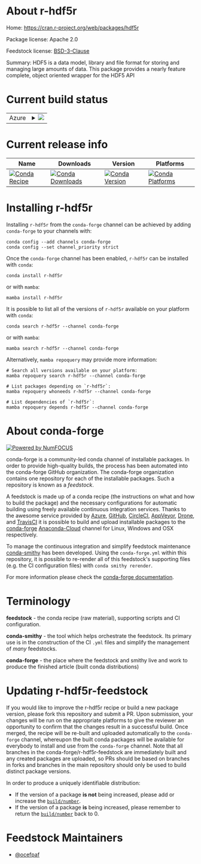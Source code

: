 About r-hdf5r
=============

Home: https://cran.r-project.org/web/packages/hdf5r

Package license: Apache 2.0

Feedstock license: [BSD-3-Clause](https://github.com/conda-forge/r-hdf5r-feedstock/blob/main/LICENSE.txt)

Summary: HDF5 is a data model, library and file format for storing  and managing large amounts of data. This package provides a nearly feature complete, object oriented  wrapper for the HDF5 API

Current build status
====================


<table>
    
  <tr>
    <td>Azure</td>
    <td>
      <details>
        <summary>
          <a href="https://dev.azure.com/conda-forge/feedstock-builds/_build/latest?definitionId=3413&branchName=main">
            <img src="https://dev.azure.com/conda-forge/feedstock-builds/_apis/build/status/r-hdf5r-feedstock?branchName=main">
          </a>
        </summary>
        <table>
          <thead><tr><th>Variant</th><th>Status</th></tr></thead>
          <tbody><tr>
              <td>linux_64_r_base4.1</td>
              <td>
                <a href="https://dev.azure.com/conda-forge/feedstock-builds/_build/latest?definitionId=3413&branchName=main">
                  <img src="https://dev.azure.com/conda-forge/feedstock-builds/_apis/build/status/r-hdf5r-feedstock?branchName=main&jobName=linux&configuration=linux_64_r_base4.1" alt="variant">
                </a>
              </td>
            </tr><tr>
              <td>linux_64_r_base4.2</td>
              <td>
                <a href="https://dev.azure.com/conda-forge/feedstock-builds/_build/latest?definitionId=3413&branchName=main">
                  <img src="https://dev.azure.com/conda-forge/feedstock-builds/_apis/build/status/r-hdf5r-feedstock?branchName=main&jobName=linux&configuration=linux_64_r_base4.2" alt="variant">
                </a>
              </td>
            </tr><tr>
              <td>osx_64_r_base4.1</td>
              <td>
                <a href="https://dev.azure.com/conda-forge/feedstock-builds/_build/latest?definitionId=3413&branchName=main">
                  <img src="https://dev.azure.com/conda-forge/feedstock-builds/_apis/build/status/r-hdf5r-feedstock?branchName=main&jobName=osx&configuration=osx_64_r_base4.1" alt="variant">
                </a>
              </td>
            </tr><tr>
              <td>osx_64_r_base4.2</td>
              <td>
                <a href="https://dev.azure.com/conda-forge/feedstock-builds/_build/latest?definitionId=3413&branchName=main">
                  <img src="https://dev.azure.com/conda-forge/feedstock-builds/_apis/build/status/r-hdf5r-feedstock?branchName=main&jobName=osx&configuration=osx_64_r_base4.2" alt="variant">
                </a>
              </td>
            </tr>
          </tbody>
        </table>
      </details>
    </td>
  </tr>
</table>

Current release info
====================

| Name | Downloads | Version | Platforms |
| --- | --- | --- | --- |
| [![Conda Recipe](https://img.shields.io/badge/recipe-r--hdf5r-green.svg)](https://anaconda.org/conda-forge/r-hdf5r) | [![Conda Downloads](https://img.shields.io/conda/dn/conda-forge/r-hdf5r.svg)](https://anaconda.org/conda-forge/r-hdf5r) | [![Conda Version](https://img.shields.io/conda/vn/conda-forge/r-hdf5r.svg)](https://anaconda.org/conda-forge/r-hdf5r) | [![Conda Platforms](https://img.shields.io/conda/pn/conda-forge/r-hdf5r.svg)](https://anaconda.org/conda-forge/r-hdf5r) |

Installing r-hdf5r
==================

Installing `r-hdf5r` from the `conda-forge` channel can be achieved by adding `conda-forge` to your channels with:

```
conda config --add channels conda-forge
conda config --set channel_priority strict
```

Once the `conda-forge` channel has been enabled, `r-hdf5r` can be installed with `conda`:

```
conda install r-hdf5r
```

or with `mamba`:

```
mamba install r-hdf5r
```

It is possible to list all of the versions of `r-hdf5r` available on your platform with `conda`:

```
conda search r-hdf5r --channel conda-forge
```

or with `mamba`:

```
mamba search r-hdf5r --channel conda-forge
```

Alternatively, `mamba repoquery` may provide more information:

```
# Search all versions available on your platform:
mamba repoquery search r-hdf5r --channel conda-forge

# List packages depending on `r-hdf5r`:
mamba repoquery whoneeds r-hdf5r --channel conda-forge

# List dependencies of `r-hdf5r`:
mamba repoquery depends r-hdf5r --channel conda-forge
```


About conda-forge
=================

[![Powered by
NumFOCUS](https://img.shields.io/badge/powered%20by-NumFOCUS-orange.svg?style=flat&colorA=E1523D&colorB=007D8A)](https://numfocus.org)

conda-forge is a community-led conda channel of installable packages.
In order to provide high-quality builds, the process has been automated into the
conda-forge GitHub organization. The conda-forge organization contains one repository
for each of the installable packages. Such a repository is known as a *feedstock*.

A feedstock is made up of a conda recipe (the instructions on what and how to build
the package) and the necessary configurations for automatic building using freely
available continuous integration services. Thanks to the awesome service provided by
[Azure](https://azure.microsoft.com/en-us/services/devops/), [GitHub](https://github.com/),
[CircleCI](https://circleci.com/), [AppVeyor](https://www.appveyor.com/),
[Drone](https://cloud.drone.io/welcome), and [TravisCI](https://travis-ci.com/)
it is possible to build and upload installable packages to the
[conda-forge](https://anaconda.org/conda-forge) [Anaconda-Cloud](https://anaconda.org/)
channel for Linux, Windows and OSX respectively.

To manage the continuous integration and simplify feedstock maintenance
[conda-smithy](https://github.com/conda-forge/conda-smithy) has been developed.
Using the ``conda-forge.yml`` within this repository, it is possible to re-render all of
this feedstock's supporting files (e.g. the CI configuration files) with ``conda smithy rerender``.

For more information please check the [conda-forge documentation](https://conda-forge.org/docs/).

Terminology
===========

**feedstock** - the conda recipe (raw material), supporting scripts and CI configuration.

**conda-smithy** - the tool which helps orchestrate the feedstock.
                   Its primary use is in the construction of the CI ``.yml`` files
                   and simplify the management of *many* feedstocks.

**conda-forge** - the place where the feedstock and smithy live and work to
                  produce the finished article (built conda distributions)


Updating r-hdf5r-feedstock
==========================

If you would like to improve the r-hdf5r recipe or build a new
package version, please fork this repository and submit a PR. Upon submission,
your changes will be run on the appropriate platforms to give the reviewer an
opportunity to confirm that the changes result in a successful build. Once
merged, the recipe will be re-built and uploaded automatically to the
`conda-forge` channel, whereupon the built conda packages will be available for
everybody to install and use from the `conda-forge` channel.
Note that all branches in the conda-forge/r-hdf5r-feedstock are
immediately built and any created packages are uploaded, so PRs should be based
on branches in forks and branches in the main repository should only be used to
build distinct package versions.

In order to produce a uniquely identifiable distribution:
 * If the version of a package **is not** being increased, please add or increase
   the [``build/number``](https://docs.conda.io/projects/conda-build/en/latest/resources/define-metadata.html#build-number-and-string).
 * If the version of a package **is** being increased, please remember to return
   the [``build/number``](https://docs.conda.io/projects/conda-build/en/latest/resources/define-metadata.html#build-number-and-string)
   back to 0.

Feedstock Maintainers
=====================

* [@ocefpaf](https://github.com/ocefpaf/)

